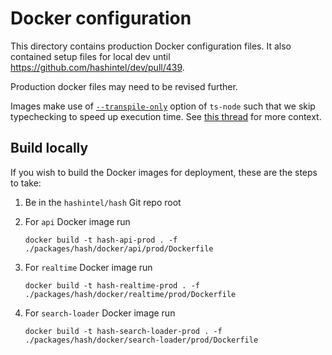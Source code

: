 # Docker configuration

This directory contains production Docker configuration files.
It also contained setup files for local dev until https://github.com/hashintel/dev/pull/439.

Production docker files may need to be revised further.

Images make use of [`--transpile-only`](https://github.com/TypeStrong/ts-node#transpilers) option of `ts-node` such that we skip typechecking to speed up execution time.
See [this thread](https://github.com/TypeStrong/ts-node/issues/104) for more context.

## Build locally

If you wish to build the Docker images for deployment, these are the steps to take:

1.  Be in the `hashintel/hash` Git repo root
1.  For `api` Docker image run

    ```shell
    docker build -t hash-api-prod . -f ./packages/hash/docker/api/prod/Dockerfile
    ```

1.  For `realtime` Docker image run

    ```shell
    docker build -t hash-realtime-prod . -f ./packages/hash/docker/realtime/prod/Dockerfile
    ```

1.  For `search-loader` Docker image run

    ```shell
    docker build -t hash-search-loader-prod . -f ./packages/hash/docker/search-loader/prod/Dockerfile
    ```
